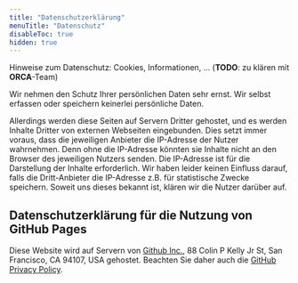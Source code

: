 ```yaml
---
title: "Datenschutzerklärung"
menuTitle: "Datenschutz"
disableToc: true
hidden: true
---
```



Hinweise zum Datenschutz: Cookies, Informationen, ... (**TODO**: zu klären mit **ORCA**-Team)


Wir nehmen den Schutz Ihrer persönlichen Daten sehr ernst. Wir selbst erfassen oder speichern keinerlei persönliche Daten.

Allerdings werden diese Seiten auf Servern Dritter gehostet, und es werden Inhalte Dritter von externen Webseiten eingebunden. Dies setzt immer voraus, dass die jeweiligen Anbieter die IP-Adresse der Nutzer wahrnehmen. Denn ohne die IP-Adresse könnten sie Inhalte nicht an den Browser des jeweiligen Nutzers senden. Die IP-Adresse ist für die Darstellung der Inhalte erforderlich. Wir haben leider keinen Einfluss darauf, falls die Dritt-Anbieter die IP-Adresse z.B. für statistische Zwecke speichern. Soweit uns dieses bekannt ist, klären wir die Nutzer darüber auf.

## Datenschutzerklärung für die Nutzung von GitHub Pages

Diese Website wird auf Servern von [Github Inc.](https://github.com/), 88 Colin P Kelly Jr St, San Francisco, CA 94107, USA gehostet. Beachten Sie daher auch die [GitHub Privacy Policy](https://docs.github.com/en/github/site-policy/github-privacy-statement).
